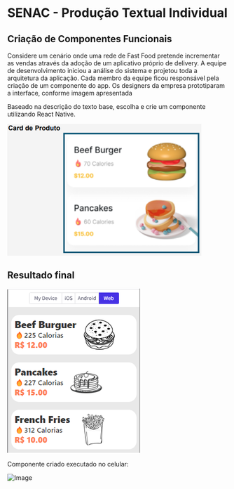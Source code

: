 # SENAC - Produção Textual Individual

## Criação de Componentes Funcionais

Considere um cenário onde uma rede de Fast Food pretende incrementar as
vendas através da adoção de um aplicativo próprio de delivery. A equipe de
desenvolvimento iniciou a análise do sistema e projetou toda a arquitetura da
aplicação. Cada membro da equipe ficou responsável pela criação de um
componente do app. Os designers da empresa prototiparam a interface, conforme
imagem apresentada

Baseado na descrição do texto base, escolha e crie um componente utilizando
React Native.

<img src="assets/Componente-de-produto.png" alt="Image" height="300">

## Resultado final

![CardProduto.png](assets/CardProduto.png "Imagem do componente criado. 3 cards contendo informações do lanche e a imagem do lanche ao lado.")

Componente criado executado no celular:

<img src="assets/Componente_criado_executado_no_celular.gif" alt="Image" height="500">